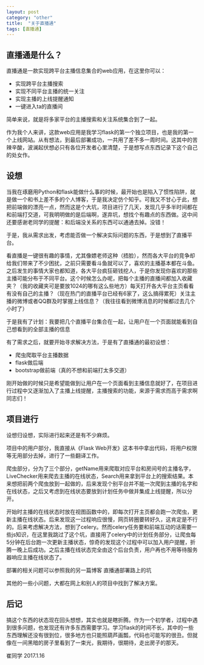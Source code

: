 ```yaml
---
layout: post
category: "other"
title:  "关于直播通"
tags: [直播通]
---
```



## 直播通是什么？
直播通是一款实现跨平台主播信息集合的web应用，在这里你可以：

- 实现跨平台主播搜索
- 实现不同平台主播的统一关注
- 实现主播的上线提醒通知
- 一键进入ta的直播间

简单来说，就是将多家平台的主播搜索和关注系统集合到了一起。

作为我个人来讲，这款web应用是我学习flask的第一个独立项目，也是我的第一个上线网站。从有想法，到最后部署成功，一共用了差不多一周时间。这其中的苦辣辛酸，波澜起伏想必只有各位开发者心里清楚，于是想写点东西记录下这个自己的处女作。

## 设想

当我在琢磨用Python和flask能做什么事的时候，最开始也是陷入了惯性陷阱，就是做一个和书上差不多的个人博客，于是我决定仿个知乎。可我又不甘心于此，想把前端做的漂亮一点，然而这是个大坑，项目进行了几天，发现几乎多半时间都在和前端打交道，可我明明做的是后端啊，遂弃坑，想找个有趣点的东西做。这中间还要感谢老同学的提醒：和后端没关系的东西可以通通去掉。没错！

于是，我从需求出发，考虑能否做一个解决实际问题的东西，于是想到了直播平台。

看直播是一键很有趣的事情，尤其像嫖老师这种（捂脸），然而各大平台的竞争却给我们带来了不少困扰，之前只需要看斗鱼就可以了，喜欢的主播基本都在斗鱼。之后发生的事情大家也都知道，各大平台疯狂砸钱挖人，于是你发现你喜欢的那些主播可能分布于不同平台。这个时候怎么办呢，把每个主播的直播间都加入收藏夹？（我的收藏夹可是要放1024的哪有这么些地方）每天打开各大平台主页看看有没有自己的主播？（现在热门的直播平台已经有6家了，这么搞得累死）关注主播的微博或者QQ群及时掌握上线信息？（我往往看到微博消息的时候都过去几个小时了）

于是我有了计划：我要把几个直播平台集合在一起，让用户在一个页面就能看到自己想看到的全部主播的信息

有了需求之后，就要开始寻求解决方法，于是有了直播通的最初设想：

- 爬虫爬取平台主播数据
- flask做后端
- bootstrap做前端（真的不想和前端打太多交道）

刚开始做的时候只是希望能做到让用户在一个页面看到主播信息就好了，在项目进行过程中又逐渐加入了主播上线提醒，主播搜索的功能，来源于需求而高于需求啊同志们！

## 项目进行

设想归设想，实际进行起来还是有不少麻烦。

项目中的用户部分，我直接从《Flask Web开发》这本书中拿出代码，将用户权限等无用部分去掉，进行了一些翻译工作。

爬虫部分，分为了三个部分，getName用来爬取对应平台和房间号的主播名字，LiveChecker用来爬去主播的在线状态，Search用来拿到平台上的搜索结果。本来想把前两个爬虫放到一起做的，后来发现个别平台并不能一次爬到主播的名字和在线状态，之后又考虑到在线状态要放到计划任务中做并集成上线提醒，所以分开。

开始时主播的在线状态时放在视图函数中的，即每次打开主页都会跑一次爬虫，更新主播在线状态。后来发现这一过程响应很慢，网页转圈要转好久，这肯定是不行的。后来考虑解决方法，想到了celery。然而celery任务要和前端互动的话需要一些js知识，在这里我跳过了这个坑，直接用了celery中的计划任务部分，让爬虫每5分钟在后台跑一次更新主播状态，惊奇的发现这个过程中可以加入用户提醒，折腾一晚上后成功。之后主播在线状态完全由这个后台负责，用户再也不用等待服务器响应主播在线状态了。

部署的相关问题可以参照我的另一篇博客 直播通部署路上的坑

其他的一些小问题，大都在网上和别人的项目中找到了解决方案。

## 后记

搞这个东西的状态现在回头想想，其实也就是瞎折腾。作为一个初学者，过程中遇到很多问题，也发现还有许多东西需要学习。学习flask的时间不长，其中的一些东西理解还没有很到位，很多地方也只能照葫芦画瓢，代码也可能写的很丑。但就像在一间黑暗的房子里看到了一束光，我期待，很期待，走出房子的那天。

崔同学
2017.1.16
